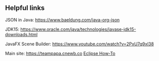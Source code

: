 ## Helpful links


JSON in Java: https://www.baeldung.com/java-org-json

JDK15: https://www.oracle.com/java/technologies/javase-jdk15-downloads.html

JavaFX Scene Builder: https://www.youtube.com/watch?v=2PxU7q9xl38


Main site: https://teampapa.cnewb.co
[Eclipse How-To](/Eclipse%20How-To.md) 